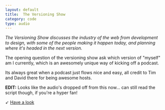```yaml
---
layout: default
title:  The Versioning Show
category: code
type: audio
---
```


*The Versioning Show discusses the industry of the web from development to design, with some of the people making it happen today, and planning where it's headed in the next version.*

The opening question of the versioning show ask which version of "myself" am I currently, which is an awesomely unique way of kicking off a podcast.

Its always great when a podcast just flows nice and easy, all credit to Tim and David there for being awesome hosts.

**EDIT:** Looks like the audio's dropped off from this now... can still read the script though, if you're a hyper fan!

➶ [Have a look](https://www.sitepoint.com/tech-stacks-frameworks-creative-real-tim-holman/)